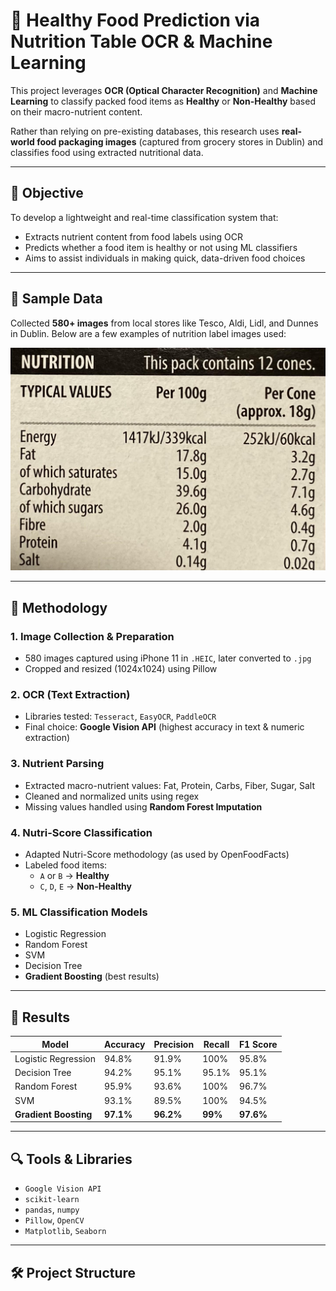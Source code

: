 # 🥗 Healthy Food Prediction via Nutrition Table OCR & Machine Learning

This project leverages **OCR (Optical Character Recognition)** and **Machine Learning** to classify packed food items as **Healthy** or **Non-Healthy** based on their macro-nutrient content.

Rather than relying on pre-existing databases, this research uses **real-world food packaging images** (captured from grocery stores in Dublin) and classifies food using extracted nutritional data.

---

## 📌 Objective

To develop a lightweight and real-time classification system that:
- Extracts nutrient content from food labels using OCR
- Predicts whether a food item is healthy or not using ML classifiers
- Aims to assist individuals in making quick, data-driven food choices

---

## 📸 Sample Data

Collected **580+ images** from local stores like Tesco, Aldi, Lidl, and Dunnes in Dublin. Below are a few examples of nutrition label images used:

![Sample Nutrition Labels](./Aldi_chocolate_flavoured_icecream.jpg)

---

## 🧠 Methodology

### 1. **Image Collection & Preparation**
- 580 images captured using iPhone 11 in `.HEIC`, later converted to `.jpg`
- Cropped and resized (1024x1024) using Pillow

### 2. **OCR (Text Extraction)**
- Libraries tested: `Tesseract`, `EasyOCR`, `PaddleOCR`
- Final choice: **Google Vision API** (highest accuracy in text & numeric extraction)

### 3. **Nutrient Parsing**
- Extracted macro-nutrient values: Fat, Protein, Carbs, Fiber, Sugar, Salt
- Cleaned and normalized units using regex
- Missing values handled using **Random Forest Imputation**

### 4. **Nutri-Score Classification**
- Adapted Nutri-Score methodology (as used by OpenFoodFacts)
- Labeled food items:  
  - `A` or `B` → **Healthy**  
  - `C`, `D`, `E` → **Non-Healthy**

### 5. **ML Classification Models**
- Logistic Regression
- Random Forest
- SVM
- Decision Tree
- **Gradient Boosting** (best results)

---

## 🧪 Results

| Model                | Accuracy | Precision | Recall | F1 Score |
|----------------------|----------|-----------|--------|----------|
| Logistic Regression  | 94.8%    | 91.9%     | 100%   | 95.8%    |
| Decision Tree        | 94.2%    | 95.1%     | 95.1%  | 95.1%    |
| Random Forest        | 95.9%    | 93.6%     | 100%   | 96.7%    |
| SVM                  | 93.1%    | 89.5%     | 100%   | 94.5%    |
| **Gradient Boosting**| **97.1%**| **96.2%** | **99%**| **97.6%**|

---

## 🔍 Tools & Libraries

- `Google Vision API`
- `scikit-learn`
- `pandas`, `numpy`
- `Pillow`, `OpenCV`
- `Matplotlib`, `Seaborn`

---

## 🛠️ Project Structure

